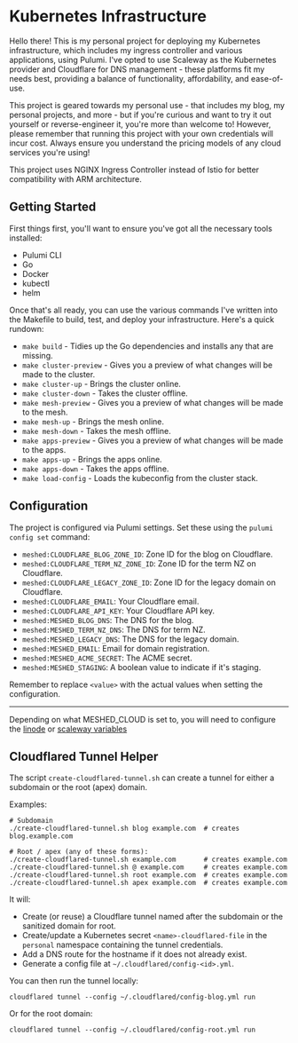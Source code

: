 # Kubernetes Infrastructure

Hello there! This is my personal project for deploying my Kubernetes infrastructure, which includes my ingress controller and various applications, using Pulumi. I've opted to use Scaleway as the Kubernetes provider and Cloudflare for DNS management - these platforms fit my needs best, providing a balance of functionality, affordability, and ease-of-use.

This project is geared towards my personal use - that includes my blog, my personal projects, and more - but if you're curious and want to try it out yourself or reverse-engineer it, you're more than welcome to! However, please remember that running this project with your own credentials will incur cost. Always ensure you understand the pricing models of any cloud services you're using!

This project uses NGINX Ingress Controller instead of Istio for better compatibility with ARM architecture.

## Getting Started

First things first, you'll want to ensure you've got all the necessary tools installed:

- Pulumi CLI
- Go
- Docker
- kubectl
- helm

Once that's all ready, you can use the various commands I've written into the Makefile to build, test, and deploy your infrastructure. Here's a quick rundown:

- `make build` - Tidies up the Go dependencies and installs any that are missing.
- `make cluster-preview` - Gives you a preview of what changes will be made to the cluster.
- `make cluster-up` - Brings the cluster online.
- `make cluster-down` - Takes the cluster offline.
- `make mesh-preview` - Gives you a preview of what changes will be made to the mesh.
- `make mesh-up` - Brings the mesh online.
- `make mesh-down` - Takes the mesh offline.
- `make apps-preview` - Gives you a preview of what changes will be made to the apps.
- `make apps-up` - Brings the apps online.
- `make apps-down` - Takes the apps offline.
- `make load-config` - Loads the kubeconfig from the cluster stack.

## Configuration

The project is configured via Pulumi settings. Set these using the `pulumi config set` command:

- `meshed:CLOUDFLARE_BLOG_ZONE_ID`: Zone ID for the blog on Cloudflare.
- `meshed:CLOUDFLARE_TERM_NZ_ZONE_ID`: Zone ID for the term NZ on Cloudflare.
- `meshed:CLOUDFLARE_LEGACY_ZONE_ID`: Zone ID for the legacy domain on Cloudflare.
- `meshed:CLOUDFLARE_EMAIL`: Your Cloudflare email.
- `meshed:CLOUDFLARE_API_KEY`: Your Cloudflare API key.
- `meshed:MESHED_BLOG_DNS`: The DNS for the blog.
- `meshed:MESHED_TERM_NZ_DNS`: The DNS for term NZ.
- `meshed:MESHED_LEGACY_DNS`: The DNS for the legacy domain.
- `meshed:MESHED_EMAIL`: Email for domain registration.
- `meshed:MESHED_ACME_SECRET`: The ACME secret.
- `meshed:MESHED_STAGING`: A boolean value to indicate if it's staging.

Remember to replace `<value>` with the actual values when setting the configuration.

---

Depending on what MESHED_CLOUD is set to, you will need to configure the [linode](https://www.pulumi.com/registry/packages/linode/installation-configuration/) or [scaleway variables](https://www.pulumi.com/registry/packages/scaleway/installation-configuration/)

## Cloudflared Tunnel Helper

The script `create-cloudflared-tunnel.sh` can create a tunnel for either a subdomain or the root (apex) domain.

Examples:

```
# Subdomain
./create-cloudflared-tunnel.sh blog example.com  # creates blog.example.com

# Root / apex (any of these forms):
./create-cloudflared-tunnel.sh example.com       # creates example.com
./create-cloudflared-tunnel.sh @ example.com     # creates example.com
./create-cloudflared-tunnel.sh root example.com  # creates example.com
./create-cloudflared-tunnel.sh apex example.com  # creates example.com
```

It will:

- Create (or reuse) a Cloudflare tunnel named after the subdomain or the sanitized domain for root.
- Create/update a Kubernetes secret `<name>-cloudflared-file` in the `personal` namespace containing the tunnel credentials.
- Add a DNS route for the hostname if it does not already exist.
- Generate a config file at `~/.cloudflared/config-<id>.yml`.

You can then run the tunnel locally:

```
cloudflared tunnel --config ~/.cloudflared/config-blog.yml run
```

Or for the root domain:

```
cloudflared tunnel --config ~/.cloudflared/config-root.yml run
```
